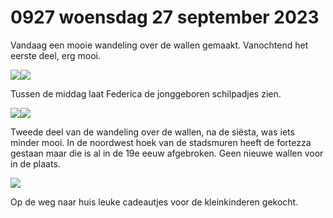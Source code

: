 # 0927 woensdag 27 september 2023
Vandaag een mooie wandeling over de wallen gemaakt. Vanochtend het eerste deel, erg mooi. 

![](IMG_20230927_095625.jpg)![](IMG_20230927_163256_1.jpg)

Tussen de middag laat Federica de jonggeboren schilpadjes zien.

![](IMG_20230927_130659.jpg)![](IMG_20230927_122425.jpg)

Tweede deel van de wandeling over de wallen, na de siësta, was iets minder mooi. In de noordwest hoek van de stadsmuren heeft de fortezza gestaan maar die is al in de 19e eeuw afgebroken. Geen nieuwe wallen voor in de plaats.

![](Ferrara_-_Fortezza.jpg)

Op de weg naar huis leuke cadeautjes voor de kleinkinderen gekocht.